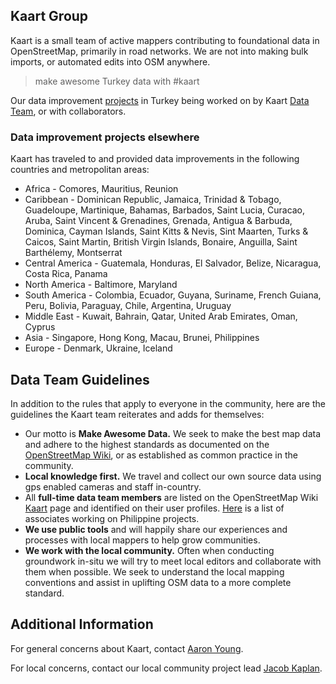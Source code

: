 ## Kaart Group
Kaart is a small team of active mappers contributing to foundational data in OpenStreetMap, primarily in road networks.  We are not into making bulk imports, or automated edits into OSM anywhere. 

>make awesome Turkey data with #kaart

Our data improvement [projects](https://github.com/KaartGroup/Turkey/projects) in Turkey being worked on by Kaart [Data Team](https://wiki.openstreetmap.org/wiki/Kaart#Kaart_Data_Team), or with collaborators.

### Data improvement projects elsewhere
Kaart has traveled to and provided data improvements in the following countries and metropolitan areas:

- Africa - Comores, Mauritius, Reunion
- Caribbean - Dominican Republic, Jamaica, Trinidad & Tobago, Guadeloupe, Martinique, Bahamas, Barbados, Saint Lucia, Curacao, Aruba, Saint Vincent & Grenadines, Grenada, Antigua & Barbuda, Dominica, Cayman Islands, Saint Kitts & Nevis, Sint Maarten, Turks & Caicos, Saint Martin, British Virgin Islands, Bonaire, Anguilla, Saint Barthélemy, Montserrat
- Central America - Guatemala, Honduras, El Salvador, Belize, Nicaragua, Costa Rica, Panama
- North America - Baltimore, Maryland
- South America - Colombia, Ecuador, Guyana, Suriname, French Guiana, Peru, Bolivia, Paraguay, Chile, Argentina, Uruguay
- Middle East - Kuwait, Bahrain, Qatar, United Arab Emirates, Oman, Cyprus
- Asia - Singapore, Hong Kong, Macau, Brunei, Philippines
- Europe - Denmark, Ukraine, Iceland

##  Data Team Guidelines
In addition to the rules that apply to everyone in the community, here are the guidelines the Kaart team reiterates and adds for themselves:

- Our motto is **Make Awesome Data.** We seek to make the best map data and adhere to the highest standards as documented on the [OpenStreetMap Wiki](http://wiki.openstreetmap.org), or as established as common practice in the community.
- **Local knowledge first.** We travel and collect our own source data using gps enabled cameras and staff in-country.
- All **full-time data team members** are listed on the OpenStreetMap Wiki [Kaart](https://wiki.openstreetmap.org/wiki/Kaart#Kaart_Data_Team) page and identified on their user profiles. [Here](https://github.com/mapamore/kaart-ph/wiki/Kaart-in-PH) is a list of associates working on Philippine projects.
- **We use public tools** and will happily share our experiences and processes with local mappers to help grow communities.
- **We work with the local community.** Often when conducting groundwork in-situ we will try to meet local editors and collaborate with them when possible.  We seek to understand the local mapping conventions and assist in uplifting OSM data to a more complete standard. 

## Additional Information
For general concerns about Kaart, contact [Aaron Young](http://www.openstreetmap.org/user/vespax).
 
For local concerns, contact our local community project lead [Jacob Kaplan](https://www.openstreetmap.org/user/CoolGuyJake). 
